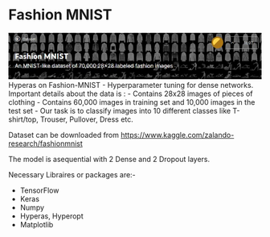 # Fashion MNIST
<img src='https://github.com/vanajac/fashion_mnist/blob/main/fasion_mnist.JPG'>
Hyperas on Fashion-MNIST - Hyperparameter tuning for dense networks.
Important details about the data is :
- Contains 28x28 images of pieces of clothing
- Contains 60,000 images in training set and 10,000 images in the test set
- Our task is to classify images into 10 different classes like T-shirt/top, Trouser, Pullover, Dress etc.

Dataset can be downloaded from 
https://www.kaggle.com/zalando-research/fashionmnist

The model is asequential with 2 Dense and 2 Dropout layers.

Necessary Libraires or packages are:-
- TensorFlow
- Keras
- Numpy
- Hyperas, Hyperopt
- Matplotlib
